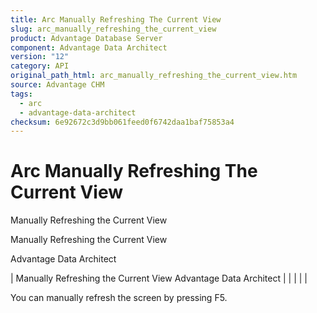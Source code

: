 ```yaml
---
title: Arc Manually Refreshing The Current View
slug: arc_manually_refreshing_the_current_view
product: Advantage Database Server
component: Advantage Data Architect
version: "12"
category: API
original_path_html: arc_manually_refreshing_the_current_view.htm
source: Advantage CHM
tags:
  - arc
  - advantage-data-architect
checksum: 6e92672c3d9bb061feed0f6742daa1baf75853a4
---
```


# Arc Manually Refreshing The Current View

Manually Refreshing the Current View

Manually Refreshing the Current View

Advantage Data Architect

| Manually Refreshing the Current View  Advantage Data Architect |  |  |  |  |

You can manually refresh the screen by pressing F5.
